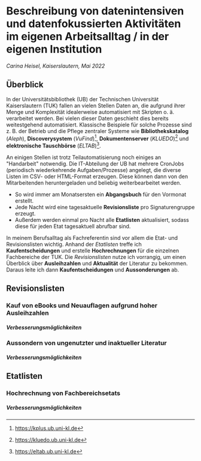 # Beschreibung von datenintensiven und datenfokussierten Aktivitäten im eigenen Arbeitsalltag / in der eigenen Institution

*Carina Heisel, Kaiserslautern, Mai 2022*


## Überblick

In der Universitätsbibliothek (UB) der Technischen Universität Kaiserslautern (TUK) fallen an vielen Stellen Daten an, die aufgrund ihrer Menge und Komplexität idealerweise automatisiert mit Skripten o. ä. verarbeitet werden. Bei vielen dieser Daten geschieht dies bereits weitestgehend automatisiert. Klassische Beispiele für solche Prozesse sind z. B. der Betrieb und die Pflege zentraler Systeme wie **Bibliothekskatalog** (*Aleph*), **Discoverysystem** (*VuFind*)[^1], **Dokumentenserver** (*KLUEDO*)[^2] und **elektronische Tauschbörse** (*ELTAB*)[^3].

[^1]: https://kplus.ub.uni-kl.de
[^2]: https://kluedo.ub.uni-kl.de
[^3]: https://eltab.ub.uni-kl.de

An einigen Stellen ist trotz Teilautomatisierung noch einiges an "Handarbeit" notwendig.
Die IT-Abteilung der UB hat mehrere CronJobs (periodisch wiederkehrende Aufgaben/Prozesse) angelegt, die diverse Listen im CSV- oder HTML-Format erzeugen. Diese können dann von den Mitarbeitenden heruntergeladen und beliebig weiterbearbeitet werden.
- So wird immer am Monatsersten ein **Abgangsbuch** für den Vormonat erstellt.
- Jede Nacht wird eine tagesaktuelle **Revisionsliste** pro Signaturengruppe erzeugt.
- Außerdem werden einmal pro Nacht alle **Etatlisten** aktualisiert, sodass diese für jeden Etat tagesaktuell abrufbar sind.

In meinem Berufsalltag als Fachreferentin sind vor allem die Etat- und Revisionslisten wichtig. Anhand der *Etatlisten* treffe ich **Kaufentscheidungen** und erstelle **Hochrechnungen** für die einzelnen Fachbereiche der TUK. Die *Revisionslisten* nutze ich vorrangig, um einen Überblick über **Ausleihzahlen** und **Aktualität** der Literatur zu bekommen. Daraus leite ich dann **Kaufentscheidungen** und **Aussonderungen** ab.


## Revisionslisten


### Kauf von eBooks und Neuauflagen aufgrund hoher Ausleihzahlen

##### Verbesserungsmöglichkeiten


### Aussondern von ungenutzter und inaktueller Literatur

##### Verbesserungsmöglichkeiten


## Etatlisten


### Hochrechnung von Fachbereichsetats

##### Verbesserungsmöglichkeiten
